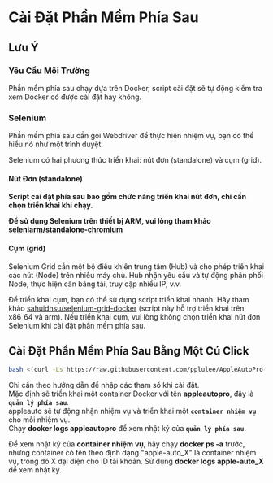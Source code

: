 # Cài Đặt Phần Mềm Phía Sau

## Lưu Ý

### Yêu Cầu Môi Trường

Phần mềm phía sau chạy dựa trên Docker, script cài đặt sẽ tự động kiểm tra xem Docker có được cài đặt hay không.

### Selenium

Phần mềm phía sau cần gọi Webdriver để thực hiện nhiệm vụ, bạn có thể hiểu nó như một trình duyệt.

Selenium có hai phương thức triển khai: nút đơn (standalone) và cụm (grid).

#### Nút Đơn (standalone)

**Script cài đặt phía sau bao gồm chức năng triển khai nút đơn, chỉ cần chọn triển khai khi chạy.**

**Để sử dụng Selenium trên thiết bị ARM, vui lòng tham khảo** [**seleniarm/standalone-chromium**](https://hub.docker.com/r/seleniarm/standalone-chromium)

#### Cụm (grid)

Selenium Grid cần một bộ điều khiển trung tâm (Hub) và cho phép triển khai các nút (Node) trên nhiều máy chủ. Hub nhận yêu cầu và tự động phân phối Node, thực hiện cân bằng tải, truy cập nhiều IP, v.v.

Để triển khai cụm, bạn có thể sử dụng script triển khai nhanh. Hãy tham khảo [sahuidhsu/selenium-grid-docker](https://github.com/sahuidhsu/selenium-grid-docker) (script này hỗ trợ triển khai trên x86\_64 và arm). Nếu triển khai cụm, vui lòng không chọn triển khai nút đơn Selenium khi cài đặt phần mềm phía sau.

## Cài Đặt Phần Mềm Phía Sau Bằng Một Cú Click

```bash
bash <(curl -Ls https://raw.githubusercontent.com/pplulee/AppleAutoPro-Backend/main/install.sh)
```

Chỉ cần theo hướng dẫn để nhập các tham số khi cài đặt.\
Mặc định sẽ triển khai một container Docker với tên **appleautopro**, đây là **`quản lý phía sau`**.\
appleauto sẽ tự động nhận nhiệm vụ và triển khai một **`container nhiệm vụ`** cho mỗi nhiệm vụ.\
Chạy **docker logs appleautopro** để xem nhật ký của **`quản lý phía sau`**.

Để xem nhật ký của **container nhiệm vụ**, hãy chạy **docker ps -a** trước, những container có tên theo định dạng "apple-auto\_X" là container nhiệm vụ, trong đó X đại diện cho ID tài khoản. Sử dụng **docker logs apple-auto\_X** để xem nhật ký.
